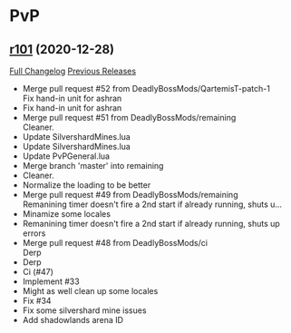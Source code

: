 # <DBM> PvP

## [r101](https://github.com/DeadlyBossMods/DBM-PvP/tree/r101) (2020-12-28)
[Full Changelog](https://github.com/DeadlyBossMods/DBM-PvP/compare/r100...r101) [Previous Releases](https://github.com/DeadlyBossMods/DBM-PvP/releases)

- Merge pull request #52 from DeadlyBossMods/QartemisT-patch-1  
    Fix hand-in unit for ashran  
- Fix hand-in unit for ashran  
- Merge pull request #51 from DeadlyBossMods/remaining  
    Cleaner.  
- Update SilvershardMines.lua  
- Update SilvershardMines.lua  
- Update PvPGeneral.lua  
- Merge branch 'master' into remaining  
- Cleaner.  
- Normalize the loading to be better  
- Merge pull request #49 from DeadlyBossMods/remaining  
    Remanining timer doesn't fire a 2nd start if already running, shuts u…  
- Minamize some locales  
- Remanining timer doesn't fire a 2nd start if already running, shuts up errors  
- Merge pull request #48 from DeadlyBossMods/ci  
    Derp  
- Derp  
- Ci (#47)  
- Implement #33  
- Might as well clean up some locales  
- Fix #34  
- Fix some silvershard mine issues  
- Add shadowlands arena ID  
